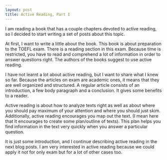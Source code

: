 ```yaml
---
layout: post
title: Active Reading, Part I
---
```


I am reading a book that has a couple chapters devoted to active reading, so I decided to start writing a set of posts about this topic.

At first, I want to write a little about the book. This book is about preparation to the TOEFL exam. There is a reading section in this exam. Because time is restricted, you have to read and comprehend a lot of information in order to answer questions right. The authors of the books suggest to use active reading.

I have not learnt a lot about active reading, but I want to share what I knew so far. Because the articles on exam are academic ones, it means that they are well organized and structured. A regular article consists of an introduction, a few body paragraph and a conclusion. It gives some benefits to a reader.

Active reading is about how to analyze texts right as well as about where you should pay maximum of your attention and where you should just skim. Additionally, active reading encourages you map out the text. (I mean here that It encourages to create some plan/outline of texts). This plan helps you find information in the text very quickly when you answer a particular question.

It is just some introduction, and I continue describing active reading in the next blog posts. I am very interested in active reading because we could apply it not for only exam but for a lot of other cases too.
